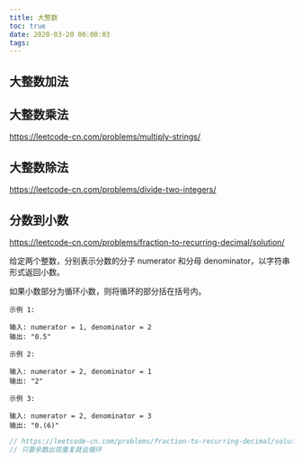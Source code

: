 ```yaml
---
title: 大整数
toc: true
date: 2020-03-20 00:00:03
tags:
---
```



## 大整数加法


## 大整数乘法
https://leetcode-cn.com/problems/multiply-strings/


## 大整数除法
https://leetcode-cn.com/problems/divide-two-integers/



## 分数到小数
https://leetcode-cn.com/problems/fraction-to-recurring-decimal/solution/

给定两个整数，分别表示分数的分子 numerator 和分母 denominator，以字符串形式返回小数。

如果小数部分为循环小数，则将循环的部分括在括号内。

```
示例 1:

输入: numerator = 1, denominator = 2
输出: "0.5"
```
```
示例 2:

输入: numerator = 2, denominator = 1
输出: "2"
```
```
示例 3:

输入: numerator = 2, denominator = 3
输出: "0.(6)"
```

```js
// https://leetcode-cn.com/problems/fraction-to-recurring-decimal/solution/fen-shu-dao-xiao-shu-by-leetcode/
// 只要余数出现重复就会循环
```
